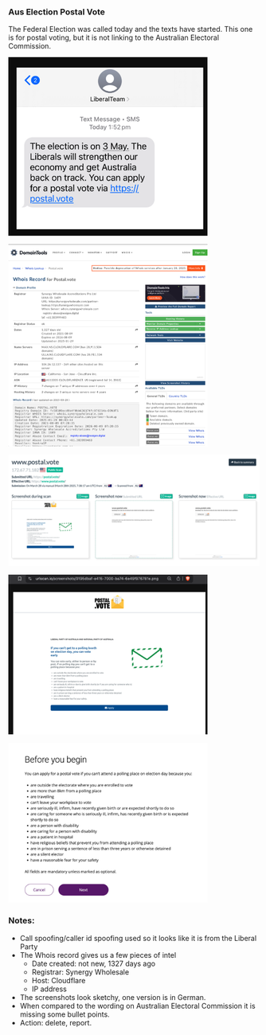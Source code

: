 ### Aus Election Postal Vote

The Federal Election was called today and the texts have started. This one is for postal voting, but it is not linking to the Australian Electoral Commission.

<img
src="https://github.com/thequietlife/phishing-analysis/blob/6a1a184f7fcdd0b6c015c5e3e79412c89ee1945a/images/Liberal%20Party_Federal%20Election.png"
alt="SMS supposedly from Aus Liberal Party" width="400"/>

<img
src="https://github.com/thequietlife/phishing-analysis/blob/81383230ffcc053c5d68eb56e1dc965429c8ce7c/images/whois%20postal_vote.png"
alt="whois record for postal.vote" width="400"/>

<img
src="https://github.com/thequietlife/phishing-analysis/blob/81383230ffcc053c5d68eb56e1dc965429c8ce7c/images/screenshots%20postal_vote.png"
alt="screenshots of postal[.]vote" width="800"/>

<img
src="https://github.com/thequietlife/phishing-analysis/blob/cad93d197ec556a1759b030103b293fd1cbeb705/images/closeup%20postal_vote.png"
alt="close up of screenshot postal[.]vote" width="400"/>

<img
src="https://github.com/thequietlife/phishing-analysis/blob/6b3d5281a57d3109804671d78490ec9cb73979a5/images/aec%20postal%20vote.png"
alt="postal voting criteria Australian Electoral Commission." width="400"/>


### Notes:

* Call spoofing/caller id spoofing used so it looks like it is from the Liberal Party
* The Whois record gives us a few pieces of intel
  - Date created: not new, 1327 days ago
  - Registrar: Synergy Wholesale
  - Host: Cloudflare
  - IP address
* The screenshots look sketchy, one version is in German.
* When compared to the wording on Australian Electoral Commission it is missing some bullet points.
* Action: delete, report.

